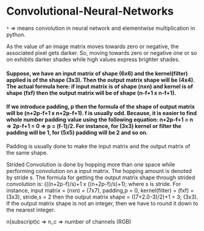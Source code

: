 # Convolutional-Neural-Networks
`*` => means convolution in neural network and elementwise multiplication in python.

As the value of an image matrix moves towards zero or negative, the associated pixel gets darker. So, moving towards zero or negative one or so on exhibits darker shades while high values express brighter shades.

#### Suppose, we have an input matrix of shape (6x6) and the kernel(filter) applied is of the shape (3x3). Then the output matrix shape will be (4x4). The actual formula here: if input matrix is of shape (nxn) and kernel is of shape (fxf) then the output matrix will be of shape (n-f+1 x n-f+1).

#### If we introduce padding, p then the formula of the shape of output matrix will be (n+2p-f+1 x n+2p-f+1). f is usually odd. Because, it is easier to find whole number padding value using the following equation: n+2p-f+1 = n => 2p-f+1 = 0 => p = (f-1)/2. For instance, for (3x3) kernel or filter the padding will be 1, for (5x5) padding will be 2 and so on.

Padding is usually done to make the input matrix and the output matrix of the same shape.

Strided Convolution is done by hopping more than one space while performing convolution on a input matrix. The hopping amount is denoted by stride s. The formula for getting the output matrix shape through strided convolution is: (((n+2p-f)/s)+1 x ((n+2p-f)/s)+1); where s is stride. For instance, input matrix = (nxn) = (7x7), padding,p = 0, kernel(filter) = (fxf) = (3x3), stride,s = 2 then the output matrix shape = ((7+2.0-3)/2)+1 = 3; (3x3). If the output matrix shape is not an integer, then we have to round it down to the nearest integer.

n(subscript)c => n_c => number of channels (RGB)








































